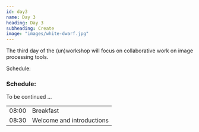 ```yaml
---
id: day3
name: Day 3
heading: Day 3
subheading: Create
image: "images/white-dwarf.jpg"
---
```


The third day of the (un)workshop will focus on collaborative work on image
processing tools.

Schedule:

<h3>Schedule:</h3>

<div class="row">
  <div class="col-md-6">
    <table class="table table-striped">
      <tr> <td>08:00</td> <td>Breakfast</td></tr>
      <tr> <td>08:30</td> <td>Welcome and introductions</td></tr>
      <tr> To be continued ...</tr>
    </table>
  </div>
